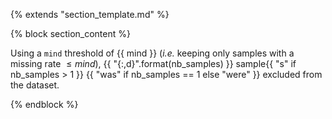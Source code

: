 {% extends "section_template.md" %}

{% block section_content %}

Using a `mind` threshold of {{ mind }} (_i.e._ keeping only samples with a
missing rate $\leq{{ mind }}$), {{ "{:,d}".format(nb_samples) }}
sample{{ "s" if nb_samples > 1 }} {{ "was" if nb_samples == 1 else "were" }}
excluded from the dataset.

{% endblock %}
